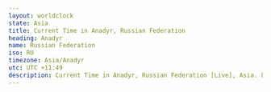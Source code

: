 ```yaml
---
layout: worldclock
state: Asia
title: Current Time in Anadyr, Russian Federation
heading: Anadyr
name: Russian Federation
iso: RU
timezone: Asia/Anadyr
utc: UTC +11:49
description: Current Time in Anadyr, Russian Federation [Live], Asia. Live update now time in Anadyr, timezone Asia/Anadyr, UTC +11:49, Country ISO code & Current Local Time.
---
```


